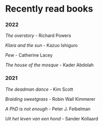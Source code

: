 # Recently read books

### 2022

*The overstory* - Richard Powers

*Klara and the sun* - Kazuo Ishiguro

*Pew* - Catherine Lacey

*The house of the mosque* - Kader Abdolah 

### 2021

*The deadman dance* - Kim Scott

*Braiding sweetgrass* - Robin Wall Kimmerer

*A PhD is not enough* - Peter J. Feibelman

*Uit het leven van een hond* - Sander Kollaard  
